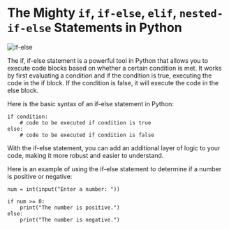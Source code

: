 # The Mighty `if`, `if-else`, `elif`, `nested-if-else` Statements in Python

![if-else](https://www.freecodecamp.org/news/content/images/2022/03/image-89.png)

The if, if-else statement is a powerful tool in Python that allows you to execute code blocks based on whether a certain condition is met. It works by first evaluating a condition and if the condition is true, executing the code in the if block. If the condition is false, it will execute the code in the else block.

Here is the basic syntax of an if-else statement in Python:

    if condition:
        # code to be executed if condition is true
    else:
        # code to be executed if condition is false

With the if-else statement, you can add an additional layer of logic to your code, making it more robust and easier to understand.

Here is an example of using the if-else statement to determine if a number is positive or negative:

    num = int(input("Enter a number: "))

    if num >= 0:
        print("The number is positive.")
    else:
        print("The number is negative.")

